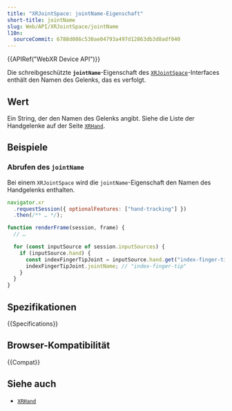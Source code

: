 ```yaml
---
title: "XRJointSpace: jointName-Eigenschaft"
short-title: jointName
slug: Web/API/XRJointSpace/jointName
l10n:
  sourceCommit: 6788d086c530ae04793a497d12863db3d8adf040
---
```


{{APIRef("WebXR Device API")}}

Die schreibgeschützte **`jointName`**-Eigenschaft des [`XRJointSpace`](/de/docs/Web/API/XRJointSpace)-Interfaces enthält den Namen des Gelenks, das es verfolgt.

## Wert

Ein String, der den Namen des Gelenks angibt. Siehe die Liste der Handgelenke auf der Seite [`XRHand`](/de/docs/Web/API/XRHand).

## Beispiele

### Abrufen des `jointName`

Bei einem `XRJointSpace` wird die `jointName`-Eigenschaft den Namen des Handgelenks enthalten.

```js
navigator.xr
  .requestSession({ optionalFeatures: ["hand-tracking"] })
  .then(/** … */);

function renderFrame(session, frame) {
  // …

  for (const inputSource of session.inputSources) {
    if (inputSource.hand) {
      const indexFingerTipJoint = inputSource.hand.get("index-finger-tip"); // XRJointSpace
      indexFingerTipJoint.jointName; // "index-finger-tip"
    }
  }
}
```

## Spezifikationen

{{Specifications}}

## Browser-Kompatibilität

{{Compat}}

## Siehe auch

- [`XRHand`](/de/docs/Web/API/XRHand)
